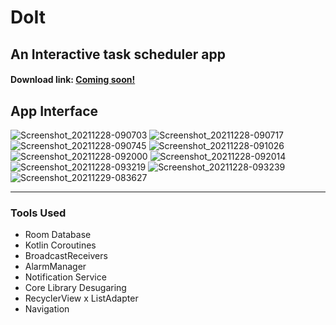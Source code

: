 # DoIt
## An Interactive task scheduler app
#### Download link: [Coming soon!]()
## App Interface
![Screenshot_20211228-090703](https://user-images.githubusercontent.com/57777459/147642452-1b9767f1-50e3-4eb5-9cee-9df4f4b28e10.png)
![Screenshot_20211228-090717](https://user-images.githubusercontent.com/57777459/147642487-7bb33c1c-5e58-4ea2-b005-212f6db9e58d.png)
![Screenshot_20211228-090745](https://user-images.githubusercontent.com/57777459/147642494-d0fb14a0-53bf-4968-bfa5-d5df1f381dd4.png)
![Screenshot_20211228-091026](https://user-images.githubusercontent.com/57777459/147642495-5fa3ff45-8067-49e5-8ae8-eb4b90f35527.png)
![Screenshot_20211228-092000](https://user-images.githubusercontent.com/57777459/147642500-9ae658cd-ac64-49f6-bb92-91e791917c04.png)
![Screenshot_20211228-092014](https://user-images.githubusercontent.com/57777459/147642501-ce5eb0d8-8a0f-4b93-83fb-780bb3585c37.png)
![Screenshot_20211228-093219](https://user-images.githubusercontent.com/57777459/147642506-087ca37a-c7a6-41d5-8d9c-c767ac6810cb.png)
![Screenshot_20211228-093239](https://user-images.githubusercontent.com/57777459/147642508-7c32bb07-cdfa-48df-af3e-04ceb7f18808.png)
![Screenshot_20211229-083627](https://user-images.githubusercontent.com/57777459/147642511-df0b0e6a-a79d-4e04-a442-c43abcfa25c4.png)
___
### Tools Used
* Room Database
* Kotlin Coroutines
* BroadcastReceivers
* AlarmManager
* Notification Service
* Core Library Desugaring
* RecyclerView x ListAdapter
* Navigation
